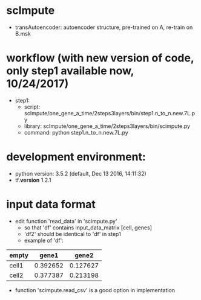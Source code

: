 # scImpute
* transAutoencoder: autoencoder structure, pre-trained on A, re-train on B.msk
# workflow (with new version of code, only step1 available now, 10/24/2017)
* step1: 
  - script: scImpute/one_gene_a_time/2steps3layers/bin/step1.n_to_n.new.7L.py
  - library: scImpute/one_gene_a_time/2steps3layers/bin/scimpute.py
  - command: python step1.n_to_n.new.7L.py

# development environment:
  - python version: 3.5.2 (default, Dec 13 2016, 14:11:32)
  - tf.__version__ 1.2.1

# input data format
- edit function 'read_data' in 'scimpute.py'
  - so that 'df' contains input_data_matrix [cell, genes]
  - 'df2' should be identical to 'df' in step1
  - example of 'df':
  
empty|gene1|gene2
---|---|---|
cell1|0.392652|0.127627
cell2|0.377387|0.213198
  
  - function 'scimpute.read_csv' is a good option in implementation



